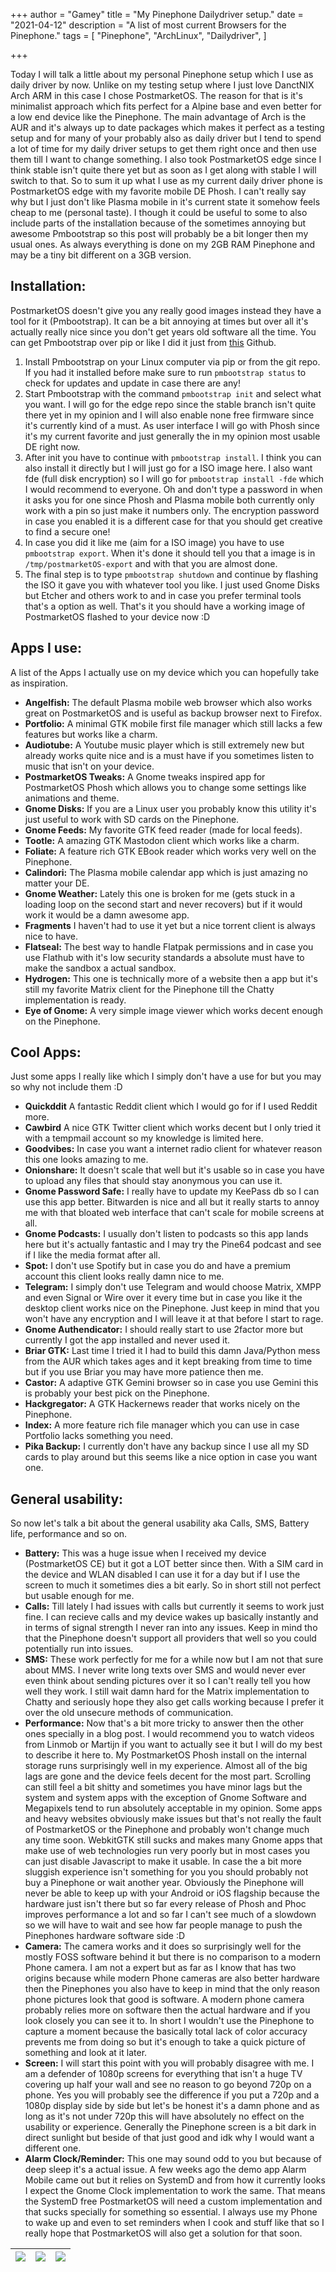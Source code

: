 +++
author = "Gamey"
title = "My Pinephone Dailydriver setup."
date = "2021-04-12"
description = "A list of most current Browsers for the Pinephone."
tags = [
    "Pinephone", "ArchLinux", "Dailydriver",
]

+++

Today I will talk a little about my personal Pinephone setup which I use as daily driver by now. Unlike on my testing setup where I just love DanctNIX Arch ARM in this case I chose PostmarketOS. The reason for that is it's minimalist approach which fits perfect for a Alpine base and even better for a low end device like the Pinephone. The main advantage of Arch is the AUR and it's always up to date packages which makes it perfect as a testing setup and for many of your probably also as daily driver but I tend to spend a lot of time for my daily driver setups to get them right once and then use them till I want to change something. I also took PostmarketOS edge since I think stable isn't quite there yet but as soon as I get along with stable I will switch to that. So to sum it up what I use as my current daily driver phone is PostmarketOS edge with my favorite mobile DE Phosh. I can't really say why but I just don't like Plasma mobile in it's current state it somehow feels cheap to me (personal taste). I though it could be useful to some to also include parts of the installation because of the sometimes annoying but awesome Pmbootstrap so this post will probably be a bit longer then my usual ones. As always everything is done on my 2GB RAM Pinephone and may be a tiny bit different on a 3GB version.

## Installation:
PostmarketOS doesn't give you any really good images instead they have a tool for it (Pmbootstrap). It can be a bit annoying at times but over all it's actually really nice since you don't get years old software all the time. You can get Pmbootstrap over pip or like I did it just from [this]() Github.

1. Install Pmbootstrap on your Linux computer via pip or from the git repo. If you had it installed before make sure to run ``pmbootstrap status`` to check for updates and update in case there are any!
2. Start Pmbootstrap with the command ``pmbootstrap init`` and select what you want. I will go for the edge repo since the stable branch isn't quite there yet in my opinion and I will also enable none free firmware since it's currently kind of a must. As user interface I will go with Phosh since it's my current favorite and just generally the in my opinion most usable DE right now.
3. After init you have to continue with ``pmbootstrap install``. I think you can also install it directly but I will just go for a ISO image here. I also want fde (full disk encryption) so I will go for ``pmbootstrap install -fde`` which I would recommend to everyone. Oh and don't type a password in when it asks you for one since Phosh and Plasma mobile both currently only work with a pin so just make it numbers only. The encryption password in case you enabled it is a different case for that you should get creative to find a secure one!
4. In case you did it like me (aim for a ISO image) you have to use ``pmbootstrap export``. When it's done it should tell you that a image is in ``/tmp/postmarketOS-export`` and with that you are almost done.
5. The final step is to type ``pmbootstrap shutdown`` and continue by flashing the ISO it gave you with whatever tool you like. I just used Gnome Disks but Etcher and others work to and in case you prefer terminal tools that's a option as well. That's it you should have a working image of PostmarketOS flashed to your device now :D

## Apps I use:
A list of the Apps I actually use on my device which you can hopefully take as inspiration.

- **Angelfish:** The default Plasma mobile web browser which also works great  on PostmarketOS and is useful as backup browser next to Firefox.
- **Portfolio:** A minimal GTK mobile first file manager which still lacks a few features but works like a charm.
- **Audiotube:** A Youtube music player which is still extremely new but already works quite nice and is a must have if you sometimes listen to music that isn't on your device.
- **PostmarketOS Tweaks:** A Gnome tweaks inspired app for PostmarketOS Phosh which allows you to change some settings like animations and theme.
- **Gnome Disks:** If you are a Linux user you probably know this utility it's just useful to work with SD cards on the Pinephone.
- **Gnome Feeds:** My favorite GTK feed reader (made for local feeds).
- **Tootle:** A amazing GTK Mastodon client which works like a charm.
- **Foliate:** A feature rich GTK EBook reader which works very well on the Pinephone.
- **Calindori:** The Plasma mobile calendar app which is just amazing no matter your DE.
- **Gnome Weather:** Lately this one is broken for me (gets stuck in a loading loop on the second start and never recovers) but if it would work it would be a damn awesome app.
- **Fragments** I haven't had to use it yet but a nice torrent client is always nice to have.
- **Flatseal:** The best way to handle Flatpak permissions and in case you use Flathub with it's low security standards a absolute must have to make the sandbox a actual sandbox.
- **Hydrogen:** This one is technically more of a website then a app but it's still my favorite Matrix client for the Pinephone till the Chatty implementation is ready.
- **Eye of Gnome:** A very simple image viewer which works decent enough on the Pinephone.

## Cool Apps:
Just some apps I really like which I simply don't have a use for but you may so why not include them :D

- **Quickddit** A fantastic Reddit client which I would go for if I used Reddit more.
- **Cawbird** A nice GTK Twitter client which works decent but I only tried it with a tempmail account so my knowledge is limited here.
- **Goodvibes:** In case you want a internet radio client for whatever reason this one looks amazing to me.
- **Onionshare:** It doesn't scale that well but it's usable so in case you have to upload any files that should stay anonymous you can use it.
- **Gnome Password Safe:** I really have to update my KeePass db so I can use this app better. Bitwarden is nice and all but it really starts to annoy me with that bloated web interface that can't scale for mobile screens at all.
- **Gnome Podcasts:** I usually don't listen to podcasts so this app lands here but it's actually fantastic and I may try the Pine64 podcast and see if I like the media format after all.
- **Spot:** I don't use Spotify but in case you do and have a premium account this client looks really damn nice to me.
- **Telegram:** I simply don't use Telegram and would choose Matrix, XMPP and even Signal or Wire over it every time but in case you like it the desktop client works nice on the Pinephone. Just keep in mind that you won't have any encryption and I will leave it at that before I start to rage.
- **Gnome Authendicator:** I should really start to use 2factor more but currently I got the app installed and never used it.
- **Briar GTK:** Last time I tried it I had to build this damn Java/Python mess from the AUR which takes ages and it kept breaking from time to time but if you use Briar you may have more patience then me.
- **Castor:** A adaptive GTK Gemini browser so in case you use Gemini this is probably your best pick on the Pinephone.
- **Hackgregator:** A GTK Hackernews reader that works nicely on the Pinephone.
- **Index:** A more feature rich file manager which you can use in case Portfolio lacks something you need.
- **Pika Backup:** I currently don't have any backup since I use all my SD cards to play around but this seems like a nice option in case you want one.

## General usability:
So now let's talk a bit about the general usability aka Calls, SMS, Battery life, performance and so on.

- **Battery:** This was a huge issue when I received my device (PostmarketOS CE) but it got a LOT better since then. With a SIM card in the device and WLAN disabled I can use it for a day but if I use the screen to much it sometimes dies a bit early. So in short still not perfect but usable enough for me.
-  **Calls:** Till lately I had issues with calls but currently it seems to work just fine. I can recieve calls and my device wakes up basically instantly and in terms of signal strength I never ran into any issues. Keep in mind tho that the Pinephone doesn't support all providers that well so you could potentially run into issues.
-   **SMS:** These work perfectly for me for a while now but I am not that sure about MMS. I never write long texts over SMS and would never ever even think about sending pictures over it so I can't really tell you how well they work. I still wait damn hard for the Matrix implementation to Chatty and seriously hope they also get calls working because I prefer it over the old unsecure methods of communication.
-   **Performance:** Now that's a bit more tricky to answer then the other ones specially in a blog post. I would recommend you to watch videos from Linmob or Martijn if you want to actually see it but I will do my best to describe it here to. My PostmarketOS Phosh install on the internal storage runs surprisingly well in my experience. Almost all of the big lags are gone and the device feels decent for the most part. Scrolling can still feel a bit shitty and sometimes you have minor lags but the system and system apps with the exception of Gnome Software and Megapixels tend to run absolutely acceptable in my opinion. Some apps and heavy websites obviously make issues but that's not really the fault of PostmarketOS or the Pinephone and probably won't change much any time soon. WebkitGTK still sucks and makes many Gnome apps that make use of web technologies run very poorly but in most cases you can just disable Javascript to make it usable. In case the a bit more sluggish experience isn't something for you you should probably not buy a Pinephone or wait another year. Obviously the Pinephone will never be able to keep up with your Android or iOS flagship because the hardware just isn't there but so far every release of Phosh and Phoc improves performance a lot and so far I can't see much of a slowdown so we will have to wait and see how far people manage to push the Pinephones hardware software side :D
-   **Camera:** The camera works and it does so surprisingly well for the mostly FOSS software behind it but there is no comparison to a modern Phone camera. I am not a expert but as far as I know that has two origins because while modern Phone cameras are also better hardware then the Pinephones you also have to keep in mind that the only reason phone pictures look that good is software. A modern phone camera probably relies more on software then the actual hardware and if you look closely you can see it to. In short I wouldn't use the Pinephone to capture a moment because the basically total lack of color accuracy prevents me from doing so but it's enough to take a quick picture of something and look at it later.
-   **Screen:** I will start this point with you will probably disagree with me. I am a defender of 1080p screens for everything that isn't a huge TV covering up half your wall and see no reason to go beyond 720p on a phone. Yes you will probably see the difference if you put a 720p and a 1080p display side by side but let's be honest it's a damn phone and as long as it's not under 720p this will have absolutely no effect on the usability or experience. Generally the Pinephone screen is a bit dark in direct sunlight but beside of that just good and idk why I would want a different one.
-   **Alarm Clock/Reminder:** This one may sound odd to you but because of deep sleep it's a actual issue. A few weeks ago the demo app Alarm Mobile came out but it relies on SystemD and from how it currently looks I expect the Gnome Clock implementation to work the same. That means the SystemD free PostmarketOS will need a custom implementation and that sucks specially for something so essential. I always use my Phone to wake up and even to set reminders when I cook and stuff like that so I really hope that PostmarketOS will also get a solution for that soon.

| ![](https://gateway.pinata.cloud/ipfs/QmXbrKBb94Rt7fHAT9vV7xgaCwASBVN62EiyS5naaqCbuH/20210411_16h37m27s_grim.png) | ![](https://gateway.pinata.cloud/ipfs/QmXbrKBb94Rt7fHAT9vV7xgaCwASBVN62EiyS5naaqCbuH/20210411_16h37m41s_grim.png) | ![](https://gateway.pinata.cloud/ipfs/QmXbrKBb94Rt7fHAT9vV7xgaCwASBVN62EiyS5naaqCbuH/20210411_16h36m34s_grim.png) |
|-------|-------|-------|
